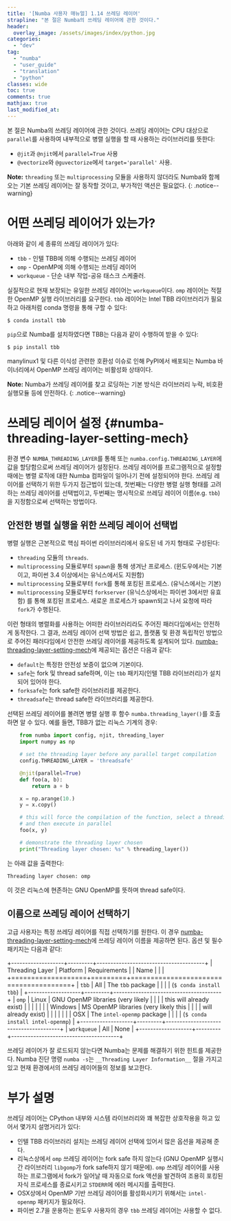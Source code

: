 ```yaml
---
title: '[Numba 사용자 매뉴얼] 1.14 쓰레딩 레이어'
strapline: "본 절은 Numba의 쓰레딩 레이어에 관한 것이다."
header:
  overlay_image: /assets/images/index/python.jpg
categories:
  - "dev"
tag:
  - "numba"
  - "user_guide"
  - "translation"
  - "python"
classes: wide
toc: true
comments: true
mathjax: true
last_modified_at: 
---
```


본 절은 Numba의 쓰레딩 레이어에 관한 것이다.
쓰레딩 레이어는 CPU 대상으로 `parallel`를 사용하여 내부적으로 병렬 실행을 할 때 사용하는 라이브러리를 뜻한다:

-   `@jit`과 `@njit`에서 `parallel=True` 사용
-   `@vectorize`와 `@guvectorize`에서 `target='parallel'` 사용.

**Note:** 
`threading` 또는 `multiprocessing` 모듈을 사용하지 않더라도 Numba와 함께 오는 기본 쓰레딩 레이어는 잘 동작할 것이고,
부가적인 액션은 필요없다.
{: .notice--warning}



어떤 쓰레딩 레이어가 있는가?
=====================================

아래와 같이 세 종류의 쓰레딩 레이어가 있다:

-   `tbb` - 인텔 TBB에 의해 수행되는 쓰레딩 레이어
-   `omp` - OpenMP에 의해 수행되는 쓰레딩 레이어
-   `workqueue` - 단순 내부 작업-공유 태스크 스케줄러.

실질적으로 현재 보장되는 유일한 쓰레딩 레이어는 `workqueue`이다.
`omp` 레이어는 적절한 OpenMP 실행 라이브러리를 요구한다.
`tbb` 레이어는 Intel TBB 라이브러리가 필요하고 아래처럼 conda 명령을 통해 구할 수 있다:

    $ conda install tbb

`pip`으로 Numba를 설치하였다면 TBB는 다음과 같이 수행하여 받을 수 있다:

    $ pip install tbb

manylinux1 및 다른 이식성 관련한 호환성 이슈로 인해 PyPI에서 배포되는 Numba 바이너리에서
OpenMP 쓰레딩 레이어는 비활성화 상태이다.

**Note:** 
Numba가 쓰레딩 레이어를 찾고 로딩하는 기본 방식은 라이브러리 누락, 비호환 실행모듈 등에 안전하다.
{: .notice--warning}


쓰레딩 레이어 설정 {#numba-threading-layer-setting-mech}
===========================

환경 변수 `NUMBA_THREADING_LAYER`를 통해 또는 `numba.config.THREADING_LAYER`에 값을 할당함으로써
쓰레딩 레이어가 설정된다.
쓰레딩 레이어를 프로그램적으로 설정할 때에는 병렬 로직에 대한 Numba 컴파일이 일어나기 전에 설정되어야 한다.
쓰레딩 레이어를 선택하기 위한 두가지 접근법이 있는데,
첫번째는 다양한 병렬 실행 형태를 고려하는 쓰레딩 레이어를 선택법이고,
두번째는 명시적으로 쓰레딩 레이어 이름(e.g. `tbb`)을 지정함으로써 선택하는 방법이다.

안전한 병렬 실행을 위한 쓰레딩 레이어 선택법
-------------------------------------------------------

병렬 실행은 근본적으로 핵심 파이썬 라이브러리에서 유도된 네 가지 형태로 구성된다:

-   `threading` 모듈의 `threads`.
-   `multiprocessing` 모듈로부터 `spawn`을 통해 생겨난 프로세스.
    (윈도우에서는 기본이고, 파이썬 3.4 이상에서는 유닉스에서도 지원함)
-   `multiprocessing` 모듈로부터 `fork`를 통해 포킹된 프로세스.
   (유닉스에서는 기본)
-   `multiprocessing` 모듈로부터 `forkserver` (유닉스상에서는 파이썬 3에서만 유효함)
    를 통해 포킹된 프로세스.
    새로운 프로세스가 spawn되고 나서 요청에 따라 `fork`가 수행된다.

이런 형태의 병렬화를 사용하는 어떠한 라이브러리라도 주어진 패러다임에서는 안전하게 동작한다.
그 결과, 쓰레딩 레이어 선택 방법은 쉽고, 플랫폼 및 환경 독립적인 방법으로 주어진 패러다임에서 안전한 쓰레딩 레이어를 제공하도록 설계되어 있다.
[numba-threading-layer-setting-mech]에 제공되는 옵션은 다음과 같다:

-   `default`는 특정한 안전성 보증이 없으며 기본이다.
-   `safe`는 fork 및 thread safe하며, 이는 `tbb` 패키지(인텔 TBB 라이브러리)가 설치되어 있어야 한다. 
-   `forksafe`는 fork safe한 라이브러리를 제공한다.
-   `threadsafe`는 thread safe한 라이브러리를 제공한다.

선택된 쓰레딩 레이어를 볼려면 병렬 실행 후 함수 `numba.threading_layer()`를 호출하면 알 수 있다.
예를 들면, TBB가 없는 리눅스 기계의 경우:

```python
    from numba import config, njit, threading_layer
    import numpy as np

    # set the threading layer before any parallel target compilation
    config.THREADING_LAYER = 'threadsafe'

    @njit(parallel=True)
    def foo(a, b):
        return a + b

    x = np.arange(10.)
    y = x.copy()

    # this will force the compilation of the function, select a threading layer
    # and then execute in parallel
    foo(x, y)

    # demonstrate the threading layer chosen
    print("Threading layer chosen: %s" % threading_layer())
```

는 아래 값을 출력한다:

    Threading layer chosen: omp

이 것은 리눅스에 현존하는 GNU OpenMP를 뜻하며 thread safe이다.

이름으로 쓰레딩 레이어 선택하기
---------------------------------

고급 사용자는 특정 쓰레딩 레이어를 직접 선택하기를 원한다.
이 경우 [numba-threading-layer-setting-mech]에 쓰레딩 레이어 이름을 제공하면 된다.
옵션 및 필수 패키지는 다음과 같다:

+-------------------+---------+---------------------------------------+
| Threading Layer   | Platform | Requirements                          |
| Name              |          |                                       |
+===================+=========+=======================================+
| `tbb`             | All     | The `tbb` package                     |
|                   |         | (`$ conda install tbb`)               |
+-------------------+---------+---------------------------------------+
| `omp`             | Linux   | GNU OpenMP libraries (very likely     |
|                   |         | this will already exist)              |
|                   |         |                                       |
|                   | Windows | MS OpenMP libraries (very likely this |
|                   |         | will already exist)                   |
|                   |         |                                       |
|                   | OSX     | The `intel-openmp` package            |
|                   |         | (`$ conda install intel-openmp`)      |
+-------------------+---------+---------------------------------------+
| `workqueue`       | All     | None                                  |
+-------------------+---------+---------------------------------------+

쓰레딩 레이어가 잘 로드되지 않는다면 Numba는 문제를 해결하기 위한 힌트를 제공한다.
Numba 진단 명령 `numba -s`는 `__Threading Layer Information__` 절을 가지고 있고
현재 환경에서의 쓰레딩 레이어들의 정보를 보고한다.

부가 설명
===========

쓰레딩 레이어는 CPython 내부와 시스템 라이브러리와 꽤 복잡한 상호작용을 하고 있어서 몇가지 설명거리가 있다:

-   인텔 TBB 라이브러리 설치는 쓰레딩 레이어 선택에 있어서 많은 옵션을 제공해 준다.
-   리눅스상에서 `omp` 쓰레딩 레이어는 fork safe 하지 않는다 (GNU OpenMP 실행시간 라이브러리 `libgomp`가 fork safe하지 않기 때문에).
    `omp` 쓰레딩 레이어를 사용하는 프로그램에서 fork가 일어날 때 자동으로 fork 액션을 발견하여
    조용히 포킹된 자식 프로세스를 종료시키고 `STDERR`에 에러 메시지를 출력한다.
-   OSX상에서 OpenMP 기반 쓰레딩 레이어를 활성화시키기 위해서는  `intel-openmp` 패키지가 필요하다.
-   파이썬 2.7을 운용하는 윈도우 사용자의 경우 `tbb` 쓰레딩 레이어는 사용할 수 없다.


[numba-threading-layer-setting-mech]: #numba-threading-layer-setting-mech "쓰레딩 설정"
